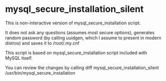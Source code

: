 mysql_secure_installation_silent
================================

This is non-interactive version of mysql_secure_installation script. 

It does not ask any questions (assumes most secure options), generates random password (by calling uuidgen, which I assume to present in modern distros) and saves it to /root/.my.cnf 

This script is based on mysql_secure_installation script included with MySQL itself. 

You can review the changes by calling 
  diff mysql_secure_installation_silent /usr/bin/mysql_secure_installation


